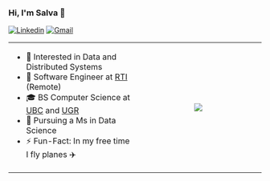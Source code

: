 ### Hi, I'm Salva 👋

[![Linkedin](https://img.shields.io/badge/-Linkedin-blue?style=flat-square&logo=Linkedin&logoColor=white&link=https://www.linkedin.com/in/salva-corts/)](https://www.linkedin.com/in/salva-corts/)
[![Gmail](https://img.shields.io/badge/-salvacorts97@gmail.com-c14438?style=flat-square&logo=Gmail&logoColor=white&link=mailto:salvacorts97@gmail.com)](mailto:salvacorts97@gmail.com)

<table width="100%"> 
    <td width="50%" vertical-align="center">
        <ul>
            <li>🧐 Interested in Data and Distributed Systems</li>
            <li>💼 Software Engineer at <a href="https://www.rti.com/en/">RTI</a> (Remote)</li>
            <li>🎓 BS Computer Science at <a href="https://www.ubc.ca">UBC</a> and <a href="https://www.ugr.es/en/">UGR</a> </li>
            <li>🌱 Pursuing a Ms in Data Science</li>
            <li>⚡️ Fun-Fact: In my free time I fly planes ✈️</li>
        </ul>
    </td>
    <td width="50%" align="center">
        <img src="https://github-readme-stats.vercel.app/api/top-langs/?username=salvacorts&theme=default&line_height=27&layout=compact&hide_border=true" />
    </td>
</table>